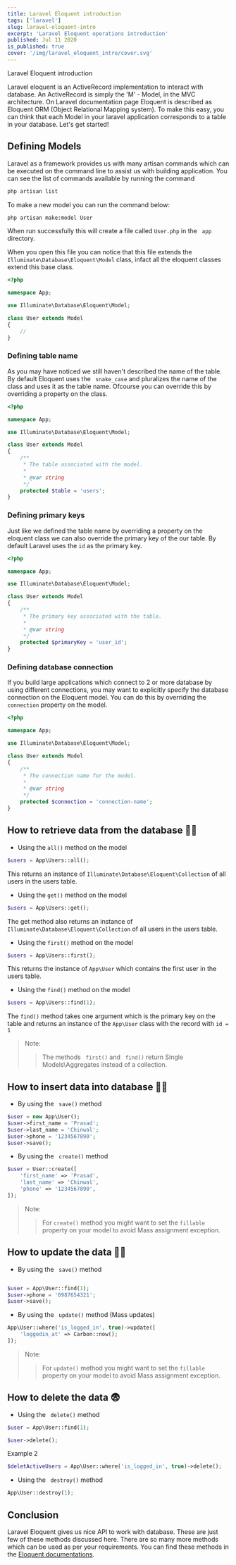 ```yaml
---
title: Laravel Eloquent introduction
tags: ['laravel']
slug: laravel-eloquent-intro
excerpt: 'Laravel Eloquent operations introduction'
published: Jul 11 2020
is_published: true
cover: '/img/laravel_eloquent_intro/cover.svg'
---
```


Laravel Eloquent introduction

Laravel eloquent is an ActiveRecord implementation to interact with database. An ActiveRecord is simply the 'M' - Model, in the MVC architecture. On Laravel documentation page Eloquent is described as Eloquent ORM (Object Relational Mapping system). To make this easy, you can think that each Model in your laravel application corresponds to a table in your database. Let's get started!

## Defining Models

Laravel as a framework provides us with many artisan commands which can be executed on the command line to assist us with building application. You can see the list of commands available by running the command

```bash
php artisan list
```

To make a new model you can run the command below:

```bash
php artisan make:model User
```

When run successfully this will create a file called ```User.php``` in the ``` app``` directory.

When you open this file you can notice that this file extends the ```Illuminate\Database\Eloquent\Model``` class, infact all the eloquent classes extend this base class.

```php
<?php

namespace App;

use Illuminate\Database\Eloquent\Model;

class User extends Model
{
    //
}

```

### Defining table name

As you may have noticed we still haven't described the name of the table. By default Eloquent uses the ``` snake_case``` and pluralizes the name of the class and uses it as the table name. Ofcourse you can override this by overriding a property on the class.

```php
<?php

namespace App;

use Illuminate\Database\Eloquent\Model;

class User extends Model
{
    /**
     * The table associated with the model.
     *
     * @var string
     */
    protected $table = 'users';
}
```

### Defining primary keys

Just like we defined the table name by overriding a property on the eloquent class we can also override the primary key of the our table. By default Laravel uses the ```id``` as the primary key.

```php
<?php

namespace App;

use Illuminate\Database\Eloquent\Model;

class User extends Model
{
    /**
     * The primary key associated with the table.
     *
     * @var string
     */
    protected $primaryKey = 'user_id';
}
```

### Defining database connection

If you build large applications which connect to 2 or more database by using different connections, you may want to explicitly specify the database connection on the Eloquent model. You can do this by overriding the ```connection``` property on the model.

```php
<?php

namespace App;

use Illuminate\Database\Eloquent\Model;

class User extends Model
{
    /**
     * The connection name for the model.
     *
     * @var string
     */
    protected $connection = 'connection-name';
}
```

## How to retrieve data from the database 💁‍♂️

- Using the ```all()``` method on the model

```php
$users = App\Users::all();
```

This returns an instance of ```Illuminate\Database\Eloquent\Collection``` of all users in the users table.

- Using the ```get()``` method on the model

```php
$users = App\Users::get();
```

The get method also returns an instance of ```Illuminate\Database\Eloquent\Collection``` of all users in the users table.

- Using the ```first()``` method on the model

```php
$users = App\Users::first();
```

This returns the instance of ```App\User``` which contains the first user in the users table.

- Using the ```find()``` method on the model

```php
$users = App\Users::find(1);
```
The ```find()``` method takes one argument which is the primary key on the table and returns an instance of the ```App\User``` class with the record with ```id = 1```

> Note:
>> The methods ``` first()``` and ``` find()``` return Single Models\Aggregates instead of a collection.

## How to insert data into database 💁‍♂️

- By using the ``` save()``` method

```php
$user = new App\User();
$user->first_name = 'Prasad';
$user->last_name = 'Chinwal';
$user->phone = '1234567890';
$user->save();
```

- By using the ``` create()``` method

```php
$user = User::create([
    'first_name' => 'Prasad',
    'last_name' => 'Chinwal',
    'phone' => '1234567890',
]);
```

> Note:
>> For ```create()``` method you might want to set the ```fillable``` property on your model to avoid Mass assignment exception.

## How to update the data 💁‍♂️

- By using the ``` save()``` method

```php

$user = App\User::find(1);
$user->phone = '0987654321';
$user->save();
```

- By using the ``` update()``` method (Mass updates)

```php
App\User::where('is_logged_in', true)->update([
    'loggedin_at' => Carbon::now();
]);
```

> Note:
>> For ```update()``` method you might want to set the ```fillable``` property on your model to avoid Mass assignment exception.

## How to delete the data 😨

- Using the ``` delete()``` method

```php
$user = App\User::find(1);

$user->delete();
```

Example 2

```php
$deletActiveUsers = App\User::where('is_logged_in', true)->delete();
```

- Using the ``` destroy()``` method

```php
App\User::destroy(1);
```

## Conclusion

Laravel Eloquent gives us nice API to work with database. These are just few of these methods discussed here. There are so many more methods which can be used as per your requirements. You can find these methods in the [Eloquent documentations](https://laravel.com/docs/7.x/eloquent).